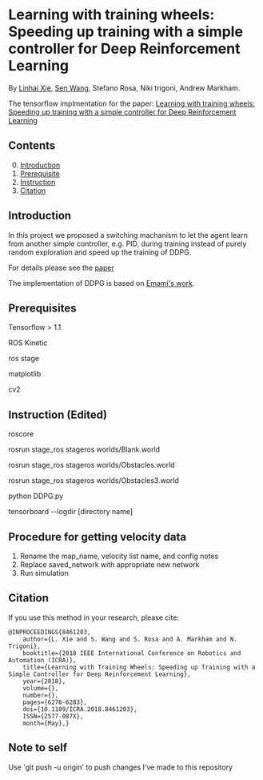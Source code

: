 # Learning with training wheels: Speeding up training with a simple controller for Deep Reinforcement Learning

By [Linhai Xie](https://www.cs.ox.ac.uk/people/linhai.xie/), [Sen Wang](http://senwang.weebly.com/), Stefano Rosa,  Niki trigoni, Andrew Markham.

The tensorflow implmentation for the paper: [Learning with training wheels: Speeding up training with a simple controller for Deep Reinforcement Learning](http://www.cs.ox.ac.uk/files/9953/Learning%20with%20Training%20Wheels.pdf)

## Contents
0. [Introduction](#Introduction)
0. [Prerequisite](#Prerequisite)
0. [Instruction](#instruction)
0. [Citation](#citation)

## Introduction

In this project we proposed a switching machanism to let the agent learn from another simple controller, e.g. PID, during training instead of purely random exploration and speed up the training of DDPG.

For details please see the [paper](https://www.cs.ox.ac.uk/files/9953/Learning%20with%20Training%20Wheels.pdf)


The implementation of DDPG is based on [Emami's work](https://pemami4911.github.io/blog/2016/08/21/ddpg-rl.html).


## Prerequisites

Tensorflow > 1.1

ROS Kinetic

ros stage

matplotlib

cv2

## Instruction (Edited)

roscore

rosrun stage_ros stageros worlds/Blank.world

rosrun stage_ros stageros worlds/Obstacles.world

rosrun stage_ros stageros worlds/Obstacles3.world

python DDPG.py

tensorboard --logdir [directory name]

## Procedure for getting velocity data
1. Rename the map_name, velocity list name, and config notes
2. Replace saved_network with appropriate new network
3. Run simulation

## Citation

If you use this method in your research, please cite:

	@INPROCEEDINGS{8461203, 
		author={L. Xie and S. Wang and S. Rosa and A. Markham and N. Trigoni}, 
		booktitle={2018 IEEE International Conference on Robotics and Automation (ICRA)}, 
		title={Learning with Training Wheels: Speeding up Training with a Simple Controller for Deep Reinforcement Learning}, 
		year={2018}, 
		volume={}, 
		number={}, 
		pages={6276-6283}, 
		doi={10.1109/ICRA.2018.8461203}, 
		ISSN={2577-087X}, 
		month={May},}


## Note to self
Use 'git push -u origin' to push changes I've made to this repository

